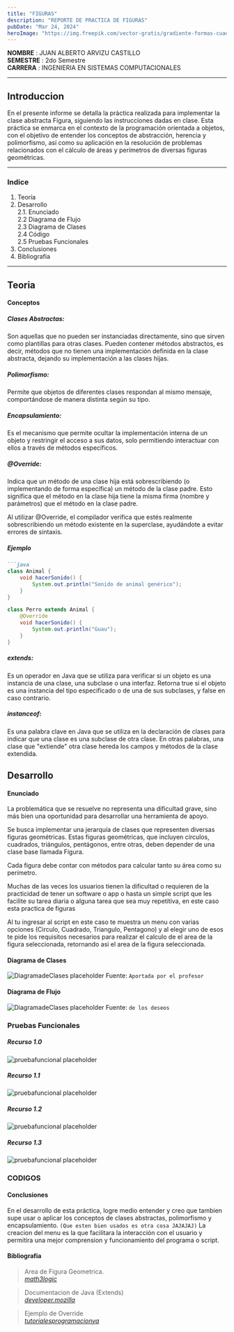 ```yaml
---
title: "FIGURAS"
description: "REPORTE DE PRACTICA DE FIGURAS"
pubDate: "Mar 24, 2024"
heroImage: "https://img.freepik.com/vector-gratis/gradiente-formas-cuadradas-geometricas-sobre-fondo-oscuro_23-2148424228.jpg?size=626&ext=jpg&ga=GA1.1.672697106.1714953600&semt=ais"
---
```


**NOMBRE** : JUAN ALBERTO ARVIZU CASTILLO <br>
**SEMESTRE** : 2do Semestre<br>
**CARRERA** : INGENIERIA EN SISTEMAS COMPUTACIONALES

<hr>

## Introduccion

En el presente informe se detalla la práctica realizada para implementar la clase abstracta Figura, siguiendo las instrucciones dadas en clase. Esta práctica se enmarca en el contexto de la programación orientada a objetos, con el objetivo de entender los conceptos de abstracción, herencia y polimorfismo, así como su aplicación en la resolución de problemas relacionados con el cálculo de áreas y perímetros de diversas figuras geométricas.

<hr>

### Indice

1. Teoría
2. Desarrollo <br>
2.1. Enunciado <br> 
2.2 Diagrama de Flujo <br> 
2.3 Diagrama de Clases <br> 
2.4 Código <br> 
2.5 Pruebas Funcionales
3. Conclusiones
4. Bibliografía

<hr>

## Teoria

#### Conceptos

##### Clases Abstractas:

Son aquellas que no pueden ser instanciadas directamente, sino que sirven como plantillas para otras clases. Pueden contener métodos abstractos, es decir, métodos que no tienen una implementación definida en la clase abstracta, dejando su implementación a las clases hijas.

##### Polimorfismo:

Permite que objetos de diferentes clases respondan al mismo mensaje, comportándose de manera distinta según su tipo.

##### Encapsulamiento:

Es el mecanismo que permite ocultar la implementación interna de un objeto y restringir el acceso a sus datos, solo permitiendo interactuar con ellos a través de métodos específicos.

##### @Override:

Indica que un método de una clase hija está sobrescribiendo (o implementando de forma específica) un método de la clase padre. Esto significa que el método en la clase hija tiene la misma firma (nombre y parámetros) que el método en la clase padre.

Al utilizar @Override, el compilador verifica que estés realmente sobrescribiendo un método existente en la superclase, ayudándote a evitar errores de sintaxis.

##### Ejemplo
```markdown
```java 
class Animal {
    void hacerSonido() {
        System.out.println("Sonido de animal genérico");
    }
}

class Perro extends Animal {
    @Override
    void hacerSonido() {
        System.out.println("Guau");
    }
}
```

##### extends:

Es un operador en Java que se utiliza para verificar si un objeto es una instancia de una clase, una subclase o una interfaz. Retorna true si el objeto es una instancia del tipo especificado o de una de sus subclases, y false en caso contrario.

##### instanceof:

Es una palabra clave en Java que se utiliza en la declaración de clases para indicar que una clase es una subclase de otra clase. En otras palabras, una clase que "extiende" otra clase hereda los campos y métodos de la clase extendida.

## Desarrollo

#### Enunciado

La problemática que se resuelve no representa una dificultad grave, sino más bien una oportunidad para desarrollar una herramienta de apoyo.

Se busca implementar una jerarquía de clases que representen diversas figuras geométricas. Estas figuras geométricas, que incluyen círculos, cuadrados, triángulos, pentágonos, entre otras, deben depender de una clase base llamada Figura.

Cada figura debe contar con métodos para calcular tanto su área como su perímetro.

Muchas de las veces los usuarios tienen la dificultad o requieren de la practicidad de tener un software o app o hasta un simple script que les facilite su tarea diaria o alguna tarea que sea muy repetitiva, en este caso esta practica de figuras

Al tu ingresar al script en este caso te muestra un menu con varias opciones (Circulo, Cuadrado, Triangulo, Pentagono) y al elegir uno de esos te pide los requisitos necesarios para realizar el calculo de el area de la figura seleccionada, retornando asi el area de la figura seleccionada.

#### Diagrama de Clases

![DiagramadeClases placeholder](https://github.com/ArZz04/Figuras/blob/master/resources/clases.png?raw=true)
Fuente: `Aportada por el profesor`

#### Diagrama de Flujo

![DiagramadeClases placeholder](https://s1.significados.com/foto/diagrama-de-flujo-tipo-vertical.jpg?class=article)
Fuente: `de los deseos`

### Pruebas Funcionales
##### Recurso 1.0
![pruebafuncional placeholder](https://github.com/ArZz04/Figuras/blob/master/resources/PF1.png?raw=true)
##### Recurso 1.1
![pruebafuncional placeholder](https://github.com/ArZz04/Figuras/blob/master/resources/PF2.png?raw=true)
##### Recurso 1.2
![pruebafuncional placeholder](https://github.com/ArZz04/Figuras/blob/master/resources/PF3.png?raw=true)
##### Recurso 1.3
![pruebafuncional placeholder](https://github.com/ArZz04/Figuras/blob/master/resources/PF4.png?raw=true)
### CODIGOS

<script src="https://gist.github.com/ArZz04/e37255f39f5326c53f28051cb3c7ae16.js"></script>

#### Conclusiones

En el desarrollo de esta práctica, logre medio entender y creo que tambien supe usar o aplicar los conceptos de clases abstractas, polimorfismo y encapsulamiento. `(Que esten bien usados es otra cosa JAJAJAJ)` La creacion del menu es la que facilitara la interacción con el usuario y permitira una mejor comprension y funcionamiento del programa o script.


#### Bibliografia

> Area de Figura Geometrica. <br>  <cite>[math3logic](https://math3logic.com/area-de-figura-geometricas)</cite>

> Documentacion de Java (Extends) <br> <cite>[developer.mozilla](https://developer.mozilla.org/es/docs/Web/JavaScript/Reference/Classes/extends)</cite>

> Ejemplo de Override <br> <cite>[tutorialesprogramacionya](https://www.tutorialesprogramacionya.com/javaya/detalleconcepto.php?punto=96&codigo=176&inicio=80)</cite>
